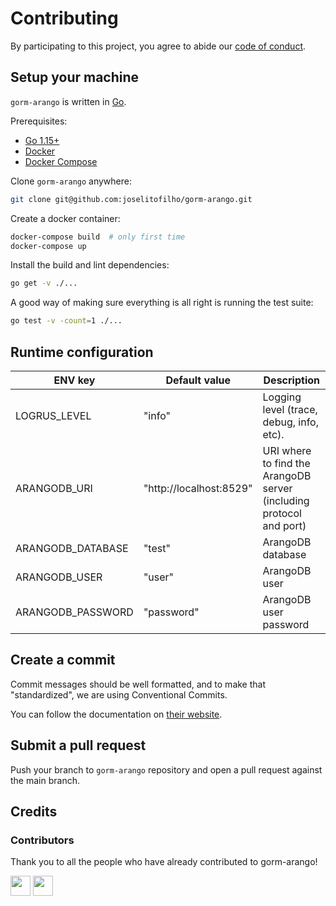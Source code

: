 # Contributing

By participating to this project, you agree to abide our [code of
conduct](CODE_OF_CONDUCT.md).

## Setup your machine

`gorm-arango` is written in [Go](https://golang.org/).

Prerequisites:

- [Go 1.15+](https://golang.org/doc/install)
- [Docker](https://www.docker.com/)
- [Docker Compose](https://docs.docker.com/compose/)

Clone `gorm-arango` anywhere:

```sh
git clone git@github.com:joselitofilho/gorm-arango.git
```

Create a docker container:

```sh
docker-compose build  # only first time
docker-compose up
```

Install the build and lint dependencies:
```sh
go get -v ./...
```

A good way of making sure everything is all right is running the test suite:

```sh
go test -v -count=1 ./...
```

## Runtime configuration

| ENV key                        | Default value            | Description                                                         |
| ------------------------------ | ------------------------ | ------------------------------------------------------------------- |
| LOGRUS_LEVEL                   | "info"                   | Logging level (trace, debug, info, etc).                            |
| ARANGODB_URI                   | "http://localhost:8529"  | URI where to find the ArangoDB server (including protocol and port) |
| ARANGODB_DATABASE              | "test"                   | ArangoDB database                                                   |
| ARANGODB_USER                  | "user"                   | ArangoDB user                                                       |
| ARANGODB_PASSWORD              | "password"               | ArangoDB user password                                              |

## Create a commit

Commit messages should be well formatted, and to make that "standardized", we
are using Conventional Commits.

You can follow the documentation on
[their website](https://www.conventionalcommits.org).

## Submit a pull request

Push your branch to `gorm-arango` repository and open a pull request against the
main branch.

## Credits

### Contributors

Thank you to all the people who have already contributed to gorm-arango!

[<img src="https://avatars.githubusercontent.com/u/1815812?s=64&v=4" width="32" height="32"/>](https://github.com/ricardogpsf)
[<img src="https://avatars.githubusercontent.com/u/64505737?s=64&v=4" width="32" height="32"/>](https://github.com/LucasSaraiva019)